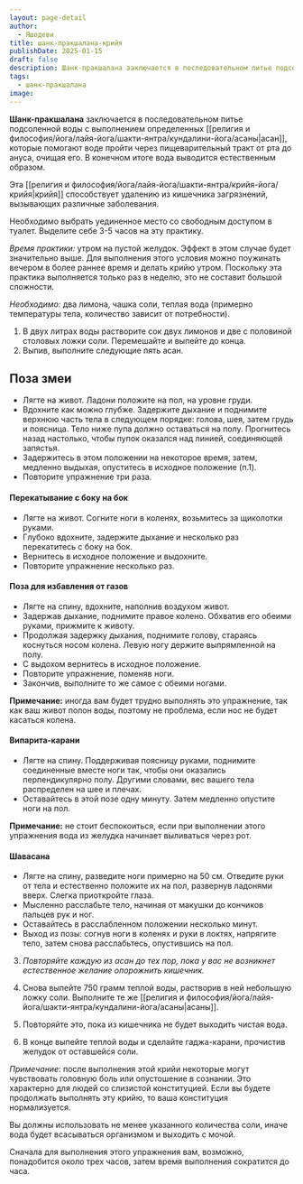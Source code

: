 ```yaml
---
layout: page-detail
author:
  - Яшодеви
title: шанк-пракшалана-крийя
publishDate: 2025-01-15
draft: false
description: Шанк-пракшалана заключается в последовательном питье подсоленной воды с выполнением определенных асан, которые помогают воде пройти через пищеварительный тракт от рта до ануса, очищая его. В конечном итоге вода выводится естественным образом.
tags:
  - шанк-пракшалана
image:
---
```

**Шанк-пракшалана** заключается в последовательном питье подсоленной воды с выполнением определенных [[религия и философия/йога/лайя-йога/шакти-янтра/кундалини-йога/асаны|асан]], которые помогают воде пройти через пищеварительный тракт от рта до ануса, очищая его. В конечном итоге вода выводится естественным образом.

Эта [[религия и философия/йога/лайя-йога/шакти-янтра/крийя-йога/крийя|крийя]] способствует удалению из кишечника загрязнений, вызывающих различные заболевания. 

Необходимо выбрать уединенное место со свободным доступом в туалет. Выделите себе 3-5 часов на эту практику.

*Время практики:* утром на пустой желудок. Эффект в этом случае будет значительно выше. Для выполнения этого условия можно поужинать вечером в более раннее время и делать крийю утром. Поскольку эта практика выполняется только раз в неделю, это не составит большой сложности. 

*Необходимо:* два лимона, чашка соли, теплая вода (примерно температуры тела, количество зависит от потребности). 

1. В двух литрах воды растворите сок двух лимонов и две с половиной столовых ложки соли. Перемешайте и выпейте до конца.
2. Выпив, выполните следующие пять асан. 

## Поза змеи 
- Лягте на живот. Ладони положите на пол, на уровне груди.
- Вдохните как можно глубже. Задержите дыхание и поднимите верхнюю часть тела в следующем порядке: голова, шея, затем грудь и поясница. Тело ниже пупа должно оставаться на полу. Прогнитесь назад настолько, чтобы пупок оказался над линией, соединяющей запястья.
- Задержитесь в этом положении на некоторое время, затем, медленно выдыхая, опуститесь в исходное положение (п.1).
- Повторите упражнение три раза. 

#### Перекатывание с боку на бок 
- Лягте на живот. Согните ноги в коленях, возьмитесь за щиколотки руками.
- Глубоко вдохните, задержите дыхание и несколько раз перекатитесь с боку на бок.
- Вернитесь в исходное положение и выдохните.
- Повторите упражнение несколько раз. 

#### Поза для избавления от газов 
- Лягте на спину, вдохните, наполнив воздухом живот.
- Задержав дыхание, поднимите правое колено. Обхватив его обеими руками, прижмите к животу.
- Продолжая задержку дыхания, поднимите голову, стараясь коснуться носом колена. Левую ногу держите выпрямленной на полу.
- С выдохом вернитесь в исходное положение.
- Повторите упражнение, поменяв ноги.
- Закончив, выполните то же самое с обеими ногами. 

**Примечание:** иногда вам будет трудно выполнять это упражнение, так как ваш живот полон воды, поэтому не проблема, если нос не будет касаться колена. 

#### Випарита-карани 
- Лягте на спину. Поддерживая поясницу руками, поднимите соединенные вместе ноги так, чтобы они оказались перпендикулярно полу. Другими словами, вес вашего тела распределен на шее и плечах.
- Оставайтесь в этой позе одну минуту. Затем медленно опустите ноги на пол. 

**Примечание:** не стоит беспокоиться, если при выполнении этого упражнения вода из желудка начинает выливаться через рот. 

#### Шавасана 
- Лягте на спину, разведите ноги примерно на 50 см. Отведите руки от тела и естественно положите их на пол, развернув ладонями вверх. Слегка приоткройте глаза.
- Мысленно расслабьте тело, начиная от макушки до кончиков пальцев рук и ног.
- Оставайтесь в расслабленном положении несколько минут. 
- Выход из позы: согнув ноги в коленях и руки в локтях, напрягите тело, затем снова расслабьтесь, опустившись на пол. 

3. *Повторяйте каждую из асан до тех пор, пока у вас не возникнет естественное желание опорожнить кишечник.* 

4. Снова выпейте 750 грамм теплой воды, растворив в ней небольшую ложку соли. Выполните те же [[религия и философия/йога/лайя-йога/шакти-янтра/кундалини-йога/асаны|асаны]]. 

5. Повторяйте это, пока из кишечника не будет выходить чистая вода. 

6. В конце выпейте теплой воды и сделайте гаджа-карани, прочистив желудок от оставшейся соли. 

*Примечание*: после выполнения этой крийи некоторые могут чувствовать головную боль или опустошение в сознании. Это характерно для людей со слизистой конституцией. Если вы будете продолжать выполнять эту крийю, то ваша конституция нормализуется. 

Вы должны использовать не менее указанного количества соли, иначе вода будет всасываться организмом и выходить с мочой. 

Сначала для выполнения этого упражнения вам, возможно, понадобится около трех часов, затем время выполнения сократится до часа.